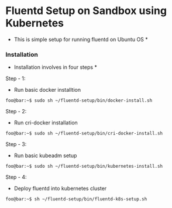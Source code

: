 # Fluentd Setup on Sandbox using Kubernetes
* This is simple setup for running fluentd on Ubuntu OS *
### Installation 
* Installation involves in four steps *

Step - 1:
- Run basic docker installtion
```console
foo@bar:~$ sudo sh ~/fluentd-setup/bin/docker-install.sh
```
Step - 2:
- Run cri-docker installation
```console
foo@bar:~$ sudo sh ~/fluentd-setup/bin/cri-docker-install.sh
```
Step - 3:
- Run basic kubeadm setup
```console
foo@bar:~$ sudo sh ~/fluentd-setup/bin/kubernetes-install.sh
```
Step - 4:
- Deploy fluentd into kubernetes cluster
```console
foo@bar:~$ sh ~/fluentd-setup/bin/fluentd-k8s-setup.sh
```
